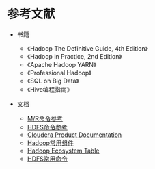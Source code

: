 # 参考文献

* 书籍
  * 《Hadoop The Definitive Guide, 4th Edition》
  * 《Hadoop in Practice, 2nd Edition》
  * 《Apache Hadoop YARN》
  * 《Professional Hadoop》
  * 《SQL on Big Data》
  * 《Hive编程指南》

* 文档
  * [M/R命令参考](http://hadoop.apache.org/docs/r2.7.1/hadoop-mapreduce-client/hadoop-mapreduce-client-core/MapredCommands.html)
  * [HDFS命令参考](http://hadoop.apache.org/docs/r2.7.1/hadoop-project-dist/hadoop-hdfs/HDFSCommands.html)
  * [Cloudera Product Documentation](https://www.cloudera.com/documentation.html)
  * [Hadoop常用组件](http://www.cnblogs.com/tankaixiong/p/4273178.html)
  * [Hadoop Ecosystem Table](http://hadoopecosystemtable.github.io/)
  * [HDFS常用命令](http://www.cnblogs.com/gaopeng527/p/4314215.html)